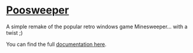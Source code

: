 # [Poosweeper](https://github.com/SoftUni-Java-Fundamentals-Project/Java-Fundametals-Project/)

A simple remake of the popular retro windows game Minesweeper... with a twist ;)

You can find the full [documentation here](http://softuni-java-fundamentals-project.github.io/Java-Fundametals-Project/).
